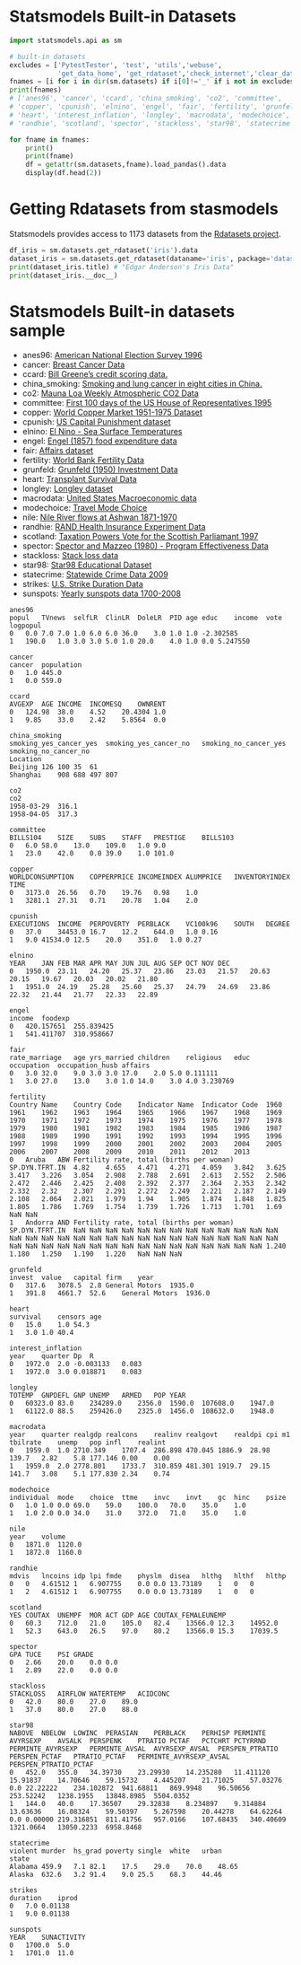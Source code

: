 # Statsmodels Built-in Datasets
```python
import statsmodels.api as sm

# built-in datasets
excludes = ['PytestTester', 'test', 'utils','webuse',
            'get_data_home', 'get_rdataset','check_internet','clear_data_home',]
fnames = [i for i in dir(sm.datasets) if i[0]!='_' if i not in excludes ]
print(fnames)
# ['anes96', 'cancer', 'ccard', 'china_smoking', 'co2', 'committee',
# 'copper', 'cpunish', 'elnino', 'engel', 'fair', 'fertility', 'grunfeld',
# 'heart', 'interest_inflation', 'longley', 'macrodata', 'modechoice', 'nile',
# 'randhie', 'scotland', 'spector', 'stackloss', 'star98', 'statecrime', 'strikes', 'sunspots']

for fname in fnames:
    print()
    print(fname)
    df = getattr(sm.datasets,fname).load_pandas().data
    display(df.head(2))
```

# Getting Rdatasets from stasmodels
Statsmodels provides access to 1173 datasets from the [Rdatasets project](https://github.com/vincentarelbundock/Rdatasets).

```python
df_iris = sm.datasets.get_rdataset('iris').data
dataset_iris = sm.datasets.get_rdataset(dataname='iris', package='datasets')
print(dataset_iris.title) # "Edgar Anderson's Iris Data"
print(dataset_iris.__doc__)
```

# Statsmodels Built-in datasets sample
- anes96:  [American National Election Survey 1996](http://www.statsmodels.org/dev/datasets/generated/anes96.html)
- cancer: [Breast Cancer Data](http://www.statsmodels.org/dev/datasets/generated/cancer.html)
- ccard: [Bill Greene’s credit scoring data.](http://www.statsmodels.org/dev/datasets/generated/ccard.html)
- china_smoking: [Smoking and lung cancer in eight cities in China.](http://www.statsmodels.org/dev/datasets/generated/china_smoking.html)
- co2: [Mauna Loa Weekly Atmospheric CO2 Data](http://www.statsmodels.org/dev/datasets/generated/co2.html)
- committee: [First 100 days of the US House of Representatives 1995](http://www.statsmodels.org/dev/datasets/generated/committee.html)
- copper: [World Copper Market 1951-1975 Dataset](http://www.statsmodels.org/dev/datasets/generated/copper.html)	
- cpunish: [US Capital Punishment dataset](http://www.statsmodels.org/dev/datasets/generated/cpunish.html)
- elnino: [El Nino - Sea Surface Temperatures	](http://www.statsmodels.org/dev/datasets/generated/elnino.html)
- engel: [Engel (1857) food expenditure data](http://www.statsmodels.org/dev/datasets/generated/engel.html)
- fair: [Affairs dataset](http://www.statsmodels.org/dev/datasets/generated/fair.html)
- fertility: [World Bank Fertility Data](http://www.statsmodels.org/dev/datasets/generated/fertility.html)
- grunfeld: [Grunfeld (1950) Investment Data](http://www.statsmodels.org/dev/datasets/generated/grunfeld.html)
- heart: [Transplant Survival Data](http://www.statsmodels.org/dev/datasets/generated/heart.html)
- longley: [Longley dataset](http://www.statsmodels.org/dev/datasets/generated/longley.html)
- macrodata: [United States Macroeconomic data](http://www.statsmodels.org/dev/datasets/generated/macrodata.html)
- modechoice: [Travel Mode Choice](http://www.statsmodels.org/dev/datasets/generated/modechoice.html)
- nile: [Nile River flows at Ashwan 1871-1970](http://www.statsmodels.org/dev/datasets/generated/nile.html)
- randhie: [RAND Health Insurance Experiment Data](http://www.statsmodels.org/dev/datasets/generated/randhie.html)
- scotland: [Taxation Powers Vote for the Scottish Parliamant 1997](http://www.statsmodels.org/dev/datasets/generated/scotland.html)
- spector: [Spector and Mazzeo (1980) - Program Effectiveness Data](http://www.statsmodels.org/dev/datasets/generated/spector.html)
- stackloss: [Stack loss data](http://www.statsmodels.org/dev/datasets/generated/stackloss.html)
- star98: [Star98 Educational Dataset](http://www.statsmodels.org/dev/datasets/generated/star98.html)
- statecrime: [Statewide Crime Data 2009](http://www.statsmodels.org/dev/datasets/generated/statecrime.html)
- strikes: [U.S. Strike Duration Data](http://www.statsmodels.org/dev/datasets/generated/strikes.html)
- sunspots: [Yearly sunspots data 1700-2008](http://www.statsmodels.org/dev/datasets/generated/sunspots.html)

```
anes96
popul	TVnews	selfLR	ClinLR	DoleLR	PID	age	educ	income	vote	logpopul
0	0.0	7.0	7.0	1.0	6.0	6.0	36.0	3.0	1.0	1.0	-2.302585
1	190.0	1.0	3.0	3.0	5.0	1.0	20.0	4.0	1.0	0.0	5.247550

cancer
cancer	population
0	1.0	445.0
1	0.0	559.0

ccard
AVGEXP	AGE	INCOME	INCOMESQ	OWNRENT
0	124.98	38.0	4.52	20.4304	1.0
1	9.85	33.0	2.42	5.8564	0.0

china_smoking
smoking_yes_cancer_yes	smoking_yes_cancer_no	smoking_no_cancer_yes	smoking_no_cancer_no
Location				
Beijing	126	100	35	61
Shanghai	908	688	497	807

co2
co2
1958-03-29	316.1
1958-04-05	317.3

committee
BILLS104	SIZE	SUBS	STAFF	PRESTIGE	BILLS103
0	6.0	58.0	13.0	109.0	1.0	9.0
1	23.0	42.0	0.0	39.0	1.0	101.0

copper
WORLDCONSUMPTION	COPPERPRICE	INCOMEINDEX	ALUMPRICE	INVENTORYINDEX	TIME
0	3173.0	26.56	0.70	19.76	0.98	1.0
1	3281.1	27.31	0.71	20.78	1.04	2.0

cpunish
EXECUTIONS	INCOME	PERPOVERTY	PERBLACK	VC100k96	SOUTH	DEGREE
0	37.0	34453.0	16.7	12.2	644.0	1.0	0.16
1	9.0	41534.0	12.5	20.0	351.0	1.0	0.27

elnino
YEAR	JAN	FEB	MAR	APR	MAY	JUN	JUL	AUG	SEP	OCT	NOV	DEC
0	1950.0	23.11	24.20	25.37	23.86	23.03	21.57	20.63	20.15	19.67	20.03	20.02	21.80
1	1951.0	24.19	25.28	25.60	25.37	24.79	24.69	23.86	22.32	21.44	21.77	22.33	22.89

engel
income	foodexp
0	420.157651	255.839425
1	541.411707	310.958667

fair
rate_marriage	age	yrs_married	children	religious	educ	occupation	occupation_husb	affairs
0	3.0	32.0	9.0	3.0	3.0	17.0	2.0	5.0	0.111111
1	3.0	27.0	13.0	3.0	1.0	14.0	3.0	4.0	3.230769

fertility
Country Name	Country Code	Indicator Name	Indicator Code	1960	1961	1962	1963	1964	1965	1966	1967	1968	1969	1970	1971	1972	1973	1974	1975	1976	1977	1978	1979	1980	1981	1982	1983	1984	1985	1986	1987	1988	1989	1990	1991	1992	1993	1994	1995	1996	1997	1998	1999	2000	2001	2002	2003	2004	2005	2006	2007	2008	2009	2010	2011	2012	2013
0	Aruba	ABW	Fertility rate, total (births per woman)	SP.DYN.TFRT.IN	4.82	4.655	4.471	4.271	4.059	3.842	3.625	3.417	3.226	3.054	2.908	2.788	2.691	2.613	2.552	2.506	2.472	2.446	2.425	2.408	2.392	2.377	2.364	2.353	2.342	2.332	2.32	2.307	2.291	2.272	2.249	2.221	2.187	2.149	2.108	2.064	2.021	1.979	1.94	1.905	1.874	1.848	1.825	1.805	1.786	1.769	1.754	1.739	1.726	1.713	1.701	1.69	NaN	NaN
1	Andorra	AND	Fertility rate, total (births per woman)	SP.DYN.TFRT.IN	NaN	NaN	NaN	NaN	NaN	NaN	NaN	NaN	NaN	NaN	NaN	NaN	NaN	NaN	NaN	NaN	NaN	NaN	NaN	NaN	NaN	NaN	NaN	NaN	NaN	NaN	NaN	NaN	NaN	NaN	NaN	NaN	NaN	NaN	NaN	NaN	NaN	NaN	NaN	NaN	NaN	NaN	NaN	NaN	NaN	NaN	1.240	1.180	1.250	1.190	1.220	NaN	NaN	NaN

grunfeld
invest	value	capital	firm	year
0	317.6	3078.5	2.8	General Motors	1935.0
1	391.8	4661.7	52.6	General Motors	1936.0

heart
survival	censors	age
0	15.0	1.0	54.3
1	3.0	1.0	40.4

interest_inflation
year	quarter	Dp	R
0	1972.0	2.0	-0.003133	0.083
1	1972.0	3.0	0.018871	0.083

longley
TOTEMP	GNPDEFL	GNP	UNEMP	ARMED	POP	YEAR
0	60323.0	83.0	234289.0	2356.0	1590.0	107608.0	1947.0
1	61122.0	88.5	259426.0	2325.0	1456.0	108632.0	1948.0

macrodata
year	quarter	realgdp	realcons	realinv	realgovt	realdpi	cpi	m1	tbilrate	unemp	pop	infl	realint
0	1959.0	1.0	2710.349	1707.4	286.898	470.045	1886.9	28.98	139.7	2.82	5.8	177.146	0.00	0.00
1	1959.0	2.0	2778.801	1733.7	310.859	481.301	1919.7	29.15	141.7	3.08	5.1	177.830	2.34	0.74

modechoice
individual	mode	choice	ttme	invc	invt	gc	hinc	psize
0	1.0	1.0	0.0	69.0	59.0	100.0	70.0	35.0	1.0
1	1.0	2.0	0.0	34.0	31.0	372.0	71.0	35.0	1.0

nile
year	volume
0	1871.0	1120.0
1	1872.0	1160.0

randhie
mdvis	lncoins	idp	lpi	fmde	physlm	disea	hlthg	hlthf	hlthp
0	0	4.61512	1	6.907755	0.0	0.0	13.73189	1	0	0
1	2	4.61512	1	6.907755	0.0	0.0	13.73189	1	0	0

scotland
YES	COUTAX	UNEMPF	MOR	ACT	GDP	AGE	COUTAX_FEMALEUNEMP
0	60.3	712.0	21.0	105.0	82.4	13566.0	12.3	14952.0
1	52.3	643.0	26.5	97.0	80.2	13566.0	15.3	17039.5

spector
GPA	TUCE	PSI	GRADE
0	2.66	20.0	0.0	0.0
1	2.89	22.0	0.0	0.0

stackloss
STACKLOSS	AIRFLOW	WATERTEMP	ACIDCONC
0	42.0	80.0	27.0	89.0
1	37.0	80.0	27.0	88.0

star98
NABOVE	NBELOW	LOWINC	PERASIAN	PERBLACK	PERHISP	PERMINTE	AVYRSEXP	AVSALK	PERSPENK	PTRATIO	PCTAF	PCTCHRT	PCTYRRND	PERMINTE_AVYRSEXP	PERMINTE_AVSAL	AVYRSEXP_AVSAL	PERSPEN_PTRATIO	PERSPEN_PCTAF	PTRATIO_PCTAF	PERMINTE_AVYRSEXP_AVSAL	PERSPEN_PTRATIO_PCTAF
0	452.0	355.0	34.39730	23.29930	14.235280	11.411120	15.91837	14.70646	59.15732	4.445207	21.71025	57.03276	0.0	22.22222	234.102872	941.68811	869.9948	96.50656	253.52242	1238.1955	13848.8985	5504.0352
1	144.0	40.0	17.36507	29.32838	8.234897	9.314884	13.63636	16.08324	59.50397	5.267598	20.44278	64.62264	0.0	0.00000	219.316851	811.41756	957.0166	107.68435	340.40609	1321.0664	13050.2233	6958.8468

statecrime
violent	murder	hs_grad	poverty	single	white	urban
state							
Alabama	459.9	7.1	82.1	17.5	29.0	70.0	48.65
Alaska	632.6	3.2	91.4	9.0	25.5	68.3	44.46

strikes
duration	iprod
0	7.0	0.01138
1	9.0	0.01138

sunspots
YEAR	SUNACTIVITY
0	1700.0	5.0
1	1701.0	11.0
```
